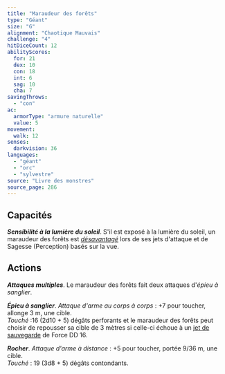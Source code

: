 ```yaml
---
title: "Maraudeur des forêts"
type: "Géant"
size: "G"
alignment: "Chaotique Mauvais"
challenge: "4"
hitDiceCount: 12
abilityScores:
  for: 21
  dex: 10
  con: 18
  int: 6
  sag: 10
  cha: 7
savingThrows: 
  - "con"
ac: 
  armorType: "armure naturelle"
  value: 5
movement: 
  walk: 12
senses: 
  darkvision: 36
languages: 
  - "géant"
  - "orc"
  - "sylvestre"
source: "Livre des monstres"
source_page: 286
---
```

## Capacités
_**Sensibilité à la lumière du soleil**_. S'il est exposé à la lumière du soleil, un maraudeur des forêts est [_désavantagé_](/utiliser-les-caracteristiques/#avantage-et-desavantage) lors de ses jets d'attaque et de Sagesse (Perception) basés sur la vue.

## Actions
_**Attaques multiples**_. Le maraudeur des forêts fait deux attaques d'_épieu à sanglier_.

_**Épieu à sanglier**_. _Attaque d'arme au corps à corps_ : +7 pour toucher, allonge 3 m, une cible.  
_Touché_ :16 (2d10 + 5) dégâts perforants et le maraudeur des forêts peut choisir de repousser sa cible de 3 mètres si celle-ci échoue à un [jet de sauvegarde](/utiliser-les-caracteristiques/#jets-de-sauvegarde) de Force DD 16.

_**Rocher**_. _Attaque d'arme à distance_ : +5 pour toucher, portée 9/36 m, une cible.  
_Touché_ : 19 (3d8 + 5) dégâts contondants.

